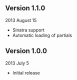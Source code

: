Version 1.1.0
-------------
2013 August 15

* Sinatra support
* Automatic loading of partials


Version 1.0.0
-------------
2013 July 5

* Initial release
